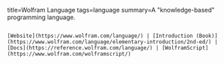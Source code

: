title=Wolfram Language
tags=language
summary=A "knowledge-based" programming language.
~~~~~~

[Website](https://www.wolfram.com/language/) | [Introduction (Book)](https://www.wolfram.com/language/elementary-introduction/2nd-ed/) | [Docs](https://reference.wolfram.com/language/) | [WolframScript](https://www.wolfram.com/wolframscript/)



